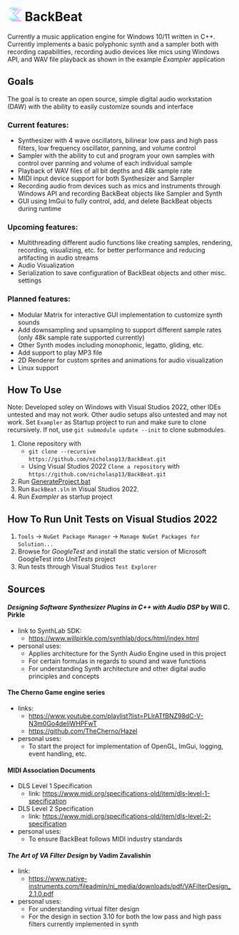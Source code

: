 # ![BackBeat](BackBeat/assets/logos/BackbeatLogo_NoFilter_32x32.png?raw=true "BackBeat")  BackBeat

Currently a music application engine for Windows 10/11 written in C++.
Currently implements a basic polyphonic synth and a sampler both with recording capabilities,
recording audio devices like mics using Windows API, and WAV file playback as shown in the example _Exampler_ application

## Goals
The goal is to create an open source, simple digital audio workstation (DAW) with the ability to easily customize sounds and interface
### Current features:
- Synthesizer with 4 wave oscillators, bilinear low pass and high pass filters, low frequency oscillator, panning, and volume control
- Sampler with the ability to cut and program your own samples with control over panning and volume of each individual sample
- Playback of WAV files of all bit depths and 48k sample rate
- MIDI input device support for both Synthesizer and Sampler
- Recording audio from devices such as mics and instruments through Windows API and recording BackBeat objects like Sampler and Synth
- GUI using ImGui to fully control, add, and delete BackBeat objects during runtime
### Upcoming features:
- Multithreading different audio functions like creating samples, rendering, recording, visualizing, etc. for better performance and reducing artifacting in audio streams
- Audio Visualization
- Serialization to save configuration of BackBeat objects and other misc. settings
### Planned features:
- Modular Matrix for interactive GUI implementation to customize synth sounds
- Add downsampling and upsampling to support different sample rates (only 48k sample rate supported currently)
- Other Synth modes including monophonic, legatto, gliding, etc.
- Add support to play MP3 file
- 2D Renderer for custom sprites and animations for audio visualization
- Linux support

## How To Use
Note: Developed soley on Windows with Visual Studios 2022, other IDEs untested and may not work. Other audio setups also untested and may not work.
Set `Exampler` as Startup project to run and make sure to clone recursively. If not, use `git submodule update --init` to clone submodules.
1. Clone repository with
	- `git clone --recursive https://github.com/nicholasp13/BackBeat.git`
 	- Using Visual Studios 2022 `Clone a repository` with `https://github.com/nicholasp13/BackBeat.git`
2. Run [GenerateProject.bat](https://github.com/nicholasp13/BackBeat/blob/main/GenerateProject.bat)
3. Run `BackBeat.sln` in Visual Studios 2022.
4. Run _Exampler_ as startup project

## How To Run Unit Tests on Visual Studios 2022
1. `Tools` -> `NuGet Package Manager` -> `Manage NuGet Packages for Solution...`
2. Browse for _GoogleTest_ and install the static version of Microsoft GoogleTest into _UnitTests_ project
3. Run tests through Visual Studios `Test Explorer`
  
## Sources
#### _Designing Software Synthesizer Plugins in C++ with Audio DSP_ by Will C. Pirkle
- link to SynthLab SDK:
  	* https://www.willpirkle.com/synthlab/docs/html/index.html
 - personal uses:
 	* Applies architecture for the Synth Audio Engine used in this project
	* For certain formulas in regards to sound and wave functions
 	* For understanding Synth architecture and other digital audio principles and concepts	 	 	
#### The Cherno Game engine series
- links: 
	* https://www.youtube.com/playlist?list=PLlrATfBNZ98dC-V-N3m0Go4deliWHPFwT
	* https://github.com/TheCherno/Hazel
- personal uses:
	* To start the project for implementation of OpenGL, ImGui, logging, event handling, etc. 
#### MIDI Association Documents
- DLS Level 1 Specification
  	* link: https://www.midi.org/specifications-old/item/dls-level-1-specification
- DLS Level 2 Specification
  	* link: https://www.midi.org/specifications-old/item/dls-level-2-specification
- personal uses:
  	* To ensure BackBeat follows MIDI industry standards
#### _The Art of VA Filter Design_ by Vadim Zavalishin
- link:
  	* https://www.native-instruments.com/fileadmin/ni_media/downloads/pdf/VAFilterDesign_2.1.0.pdf
- personal uses:
  	* For understanding virtual filter design
  	* For the design in section 3.10 for both the low pass and high pass filters currently implemented in synth
